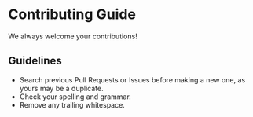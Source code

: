 # Contributing Guide

We always welcome your contributions!

## Guidelines

* Search previous Pull Requests or Issues before making a new one, as yours may be a duplicate.
* Check your spelling and grammar.
* Remove any trailing whitespace.
